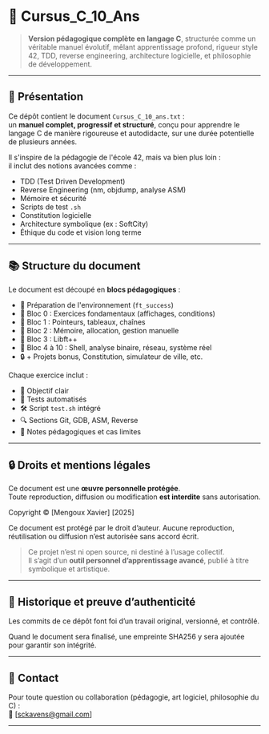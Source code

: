 # 🧠 Cursus_C_10_Ans

> **Version pédagogique complète en langage C**, structurée comme un véritable manuel évolutif, mêlant apprentissage profond, rigueur style 42, TDD, reverse engineering, architecture logicielle, et philosophie de développement.

---

## 📁 Présentation

Ce dépôt contient le document `Cursus_C_10_ans.txt` :  
un **manuel complet, progressif et structuré**, conçu pour apprendre le langage C de manière rigoureuse et autodidacte, sur une durée potentielle de plusieurs années.

Il s'inspire de la pédagogie de l'école 42, mais va bien plus loin :  
il inclut des notions avancées comme :

- TDD (Test Driven Development)
- Reverse Engineering (nm, objdump, analyse ASM)
- Mémoire et sécurité
- Scripts de test `.sh`
- Constitution logicielle
- Architecture symbolique (ex : SoftCity)
- Éthique du code et vision long terme

---

## 📚 Structure du document

Le document est découpé en **blocs pédagogiques** :

- 🔹 Préparation de l'environnement (`ft_success`)
- 🔸 Bloc 0 : Exercices fondamentaux (affichages, conditions)
- 🔸 Bloc 1 : Pointeurs, tableaux, chaînes
- 🔸 Bloc 2 : Mémoire, allocation, gestion manuelle
- 🔸 Bloc 3 : Libft++
- 🔸 Bloc 4 à 10 : Shell, analyse binaire, réseau, système réel
- 🔒 + Projets bonus, Constitution, simulateur de ville, etc.

Chaque exercice inclut :

- 🎯 Objectif clair
- 🧪 Tests automatisés
- 🛠️ Script `test.sh` intégré
- 🔍 Sections Git, GDB, ASM, Reverse
- 📌 Notes pédagogiques et cas limites

---

## 🔒 Droits et mentions légales

Ce document est une **œuvre personnelle protégée**.  
Toute reproduction, diffusion ou modification **est interdite** sans autorisation.

Copyright © [Mengoux Xavier] [2025]

Ce document est protégé par le droit d’auteur.
Aucune reproduction, réutilisation ou diffusion n’est autorisée sans accord écrit.

> Ce projet n’est ni open source, ni destiné à l’usage collectif.  
> Il s’agit d’un **outil personnel d’apprentissage avancé**, publié à titre symbolique et artistique.

---

## 🧾 Historique et preuve d’authenticité

Les commits de ce dépôt font foi d’un travail original, versionné, et contrôlé.

Quand le document sera finalisé, une empreinte SHA256 y sera ajoutée pour garantir son intégrité.

---

## 💬 Contact

Pour toute question ou collaboration (pédagogie, art logiciel, philosophie du C) :  
📧 [sckavens@gmail.com]

---
